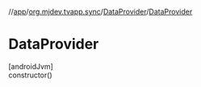 //[app](../../../index.md)/[org.mjdev.tvapp.sync](../index.md)/[DataProvider](index.md)/[DataProvider](-data-provider.md)

# DataProvider

[androidJvm]\
constructor()

